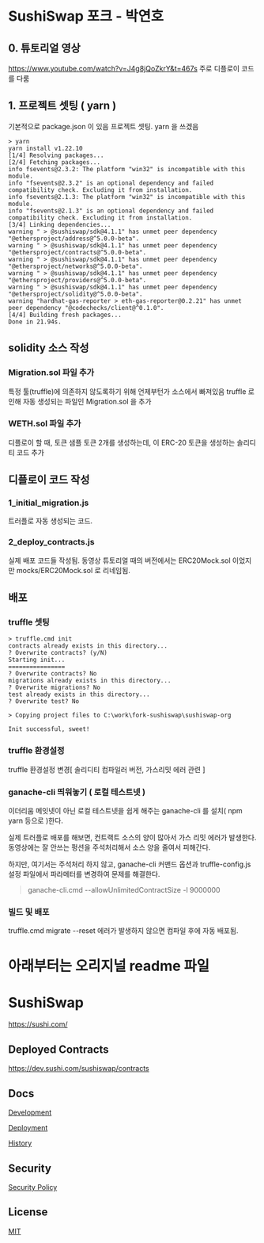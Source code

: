 # SushiSwap 포크 - 박연호

## 0. 튜토리얼 영상
https://www.youtube.com/watch?v=J4g8jQoZkrY&t=467s
주로 디플로이 코드를 다룸

## 1. 프로젝트 셋팅 ( yarn )
기본적으로 package.json 이 있음
프로젝트 셋팅. yarn 을 쓰겠음

```
> yarn
yarn install v1.22.10
[1/4] Resolving packages...
[2/4] Fetching packages...
info fsevents@2.3.2: The platform "win32" is incompatible with this module.
info "fsevents@2.3.2" is an optional dependency and failed compatibility check. Excluding it from installation.
info fsevents@2.1.3: The platform "win32" is incompatible with this module.
info "fsevents@2.1.3" is an optional dependency and failed compatibility check. Excluding it from installation.
[3/4] Linking dependencies...
warning " > @sushiswap/sdk@4.1.1" has unmet peer dependency "@ethersproject/address@^5.0.0-beta".
warning " > @sushiswap/sdk@4.1.1" has unmet peer dependency "@ethersproject/contracts@^5.0.0-beta".
warning " > @sushiswap/sdk@4.1.1" has unmet peer dependency "@ethersproject/networks@^5.0.0-beta".
warning " > @sushiswap/sdk@4.1.1" has unmet peer dependency "@ethersproject/providers@^5.0.0-beta".
warning " > @sushiswap/sdk@4.1.1" has unmet peer dependency "@ethersproject/solidity@^5.0.0-beta".
warning "hardhat-gas-reporter > eth-gas-reporter@0.2.21" has unmet peer dependency "@codechecks/client@^0.1.0".
[4/4] Building fresh packages...
Done in 21.94s.
```
## solidity 소스 작성

### Migration.sol 파일 추가
특정 툴(truffle)에 의존하지 않도록하기 위해 언제부턴가 소스에서 빠져있음
truffle 로 인해 자동 생성되는 파일인 Migration.sol 을 추가

### WETH.sol 파일 추가
디플로이 할 때, 토큰 샘플 토큰 2개를 생성하는데,
이 ERC-20 토큰을 생성하는 솔리디티 코드 추가

## 디플로이 코드 작성

### 1_initial_migration.js 
트러플로 자동 생성되는 코드.

### 2_deploy_contracts.js
실제 배포 코드들 작성됨.
동영상 튜토리얼 때의 버전에서는 ERC20Mock.sol 이었지만 
mocks/ERC20Mock.sol 로 리네임됨.

## 배포

### truffle 셋팅
```
> truffle.cmd init
contracts already exists in this directory...
? Overwrite contracts? (y/N)
Starting init...
================
? Overwrite contracts? No
migrations already exists in this directory...
? Overwrite migrations? No
test already exists in this directory...
? Overwrite test? No

> Copying project files to C:\work\fork-sushiswap\sushiswap-org

Init successful, sweet!
```

### truffle 환경설정
truffle 환경설정 변경[ 솔리디티 컴파일러 버전, 가스리밋 에러 관련 ]

### ganache-cli 띄워놓기 ( 로컬 테스트넷 )
이더리움 메잇넷이 아닌 로컬 테스트넷을 쉽게 해주는 ganache-cli 를 설치( npm yarn 등으로 )한다. 

실제 트러플로 배포를 해보면,
컨트랙트 소스의 양이 많아서 가스 리밋 에러가 발생한다.
동영상에는 잘 안쓰는 펑션을 주석처리해서 소스 양을 줄여서 피해간다.

하지만, 여기서는 주석처리 하지 않고, 
ganache-cli 커맨드 옵션과 truffle-config.js 설정 파일에서 
파라메터를 변경하여 문제를 해결한다.

> ganache-cli.cmd --allowUnlimitedContractSize -l 9000000

### 빌드 및 배포
truffle.cmd migrate --reset
에러가 발생하지 않으면 컴파일 후에 자동 배포됨.

# 아래부터는 오리지널 readme 파일

# SushiSwap

https://sushi.com/

## Deployed Contracts

https://dev.sushi.com/sushiswap/contracts

## Docs

[Development](docs/DEVELOPMENT.md)

[Deployment](docs/DEPLOYMENT.md)

[History](docs/HISTORY.md)

## Security

[Security Policy](SECURITY.md)

## License

[MIT](LICENSE.txt)
